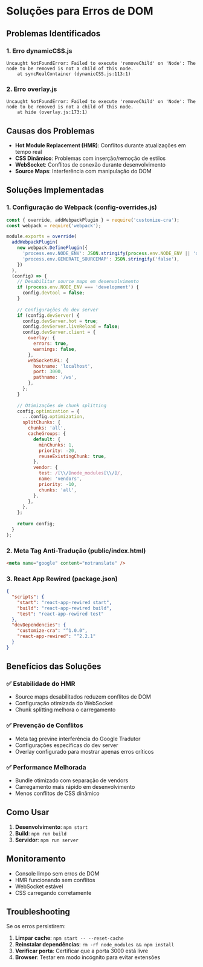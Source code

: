 # Soluções para Erros de DOM

## Problemas Identificados

### 1. Erro dynamicCSS.js
```
Uncaught NotFoundError: Failed to execute 'removeChild' on 'Node': The node to be removed is not a child of this node.
    at syncRealContainer (dynamicCSS.js:113:1)
```

### 2. Erro overlay.js
```
Uncaught NotFoundError: Failed to execute 'removeChild' on 'Node': The node to be removed is not a child of this node.
    at hide (overlay.js:173:1)
```

## Causas dos Problemas

- **Hot Module Replacement (HMR)**: Conflitos durante atualizações em tempo real
- **CSS Dinâmico**: Problemas com inserção/remoção de estilos
- **WebSocket**: Conflitos de conexão durante desenvolvimento
- **Source Maps**: Interferência com manipulação do DOM

## Soluções Implementadas

### 1. Configuração do Webpack (config-overrides.js)

```javascript
const { override, addWebpackPlugin } = require('customize-cra');
const webpack = require('webpack');

module.exports = override(
  addWebpackPlugin(
    new webpack.DefinePlugin({
      'process.env.NODE_ENV': JSON.stringify(process.env.NODE_ENV || 'development'),
      'process.env.GENERATE_SOURCEMAP': JSON.stringify('false'),
    })
  ),
  (config) => {
    // Desabilitar source maps em desenvolvimento
    if (process.env.NODE_ENV === 'development') {
      config.devtool = false;
    }
    
    // Configurações do dev server
    if (config.devServer) {
      config.devServer.hot = true;
      config.devServer.liveReload = false;
      config.devServer.client = {
        overlay: {
          errors: true,
          warnings: false,
        },
        webSocketURL: {
          hostname: 'localhost',
          port: 3000,
          pathname: '/ws',
        },
      };
    }
    
    // Otimizações de chunk splitting
    config.optimization = {
      ...config.optimization,
      splitChunks: {
        chunks: 'all',
        cacheGroups: {
          default: {
            minChunks: 1,
            priority: -20,
            reuseExistingChunk: true,
          },
          vendor: {
            test: /[\\/]node_modules[\\/]/,
            name: 'vendors',
            priority: -10,
            chunks: 'all',
          },
        },
      },
    };
    
    return config;
  }
);
```

### 2. Meta Tag Anti-Tradução (public/index.html)

```html
<meta name="google" content="notranslate" />
```

### 3. React App Rewired (package.json)

```json
{
  "scripts": {
    "start": "react-app-rewired start",
    "build": "react-app-rewired build",
    "test": "react-app-rewired test"
  },
  "devDependencies": {
    "customize-cra": "^1.0.0",
    "react-app-rewired": "^2.2.1"
  }
}
```

## Benefícios das Soluções

### ✅ **Estabilidade do HMR**
- Source maps desabilitados reduzem conflitos de DOM
- Configuração otimizada do WebSocket
- Chunk splitting melhora o carregamento

### ✅ **Prevenção de Conflitos**
- Meta tag previne interferência do Google Tradutor
- Configurações específicas do dev server
- Overlay configurado para mostrar apenas erros críticos

### ✅ **Performance Melhorada**
- Bundle otimizado com separação de vendors
- Carregamento mais rápido em desenvolvimento
- Menos conflitos de CSS dinâmico

## Como Usar

1. **Desenvolvimento**: `npm start`
2. **Build**: `npm run build`
3. **Servidor**: `npm run server`

## Monitoramento

- Console limpo sem erros de DOM
- HMR funcionando sem conflitos
- WebSocket estável
- CSS carregando corretamente

## Troubleshooting

Se os erros persistirem:

1. **Limpar cache**: `npm start -- --reset-cache`
2. **Reinstalar dependências**: `rm -rf node_modules && npm install`
3. **Verificar porta**: Certificar que a porta 3000 está livre
4. **Browser**: Testar em modo incógnito para evitar extensões


